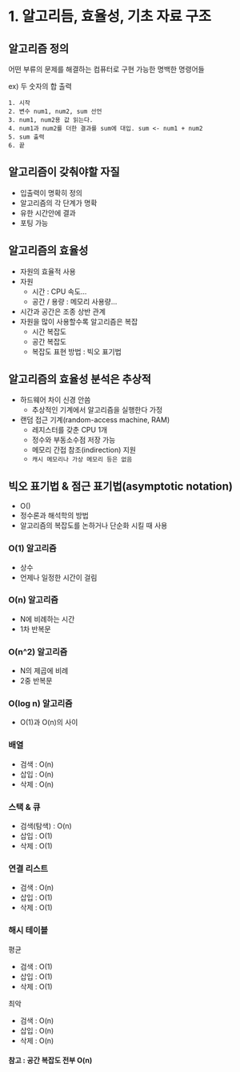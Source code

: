 # 1. 알고리듬, 효율성, 기초 자료 구조

## 알고리즘 정의
어떤 부류의 문제를 해결하는 컴퓨터로 구현 가능한 명백한 명령어들   

ex) 두 숫자의 합 출력
~~~~
1. 시작
2. 변수 num1, num2, sum 선언
3. num1, num2용 값 읽는다.
4. num1과 num2를 더한 결과를 sum에 대입. sum <- num1 + num2
5. sum 출력
6. 끝
~~~~

## 알고리즘이 갖춰야할 자질
- 입출력이 명확히 정의
- 알고리즘의 각 단계가 명확
- 유한 시간안에 결과
- 포팅 가능

## 알고리즘의 효율성
- 자원의 효율적 사용
- 자원
  - 시간 : CPU 속도...
  - 공간 / 용량 : 메모리 사용량...
- 시간과 공간은 조종 상반 관계
- 자원을 많이 사용할수록 알고리즘은 복잡
  - 시간 복잡도
  - 공간 복잡도
  - 복잡도 표현 방법 : 빅오 표기법
  
## 알고리즘의 효율성 분석은 추상적
- 하드웨어 차이 신경 안씀
  - 추상적인 기계에서 알고리즘을 실행한다 가정
- 랜덤 접근 기계(random-access machine, RAM)
  - 레지스터를 갖춘 CPU 1개
  - 정수와 부동소수점 저장 가능
  - 메모리 간접 참조(indirection) 지원
  - `캐시 메모리나 가상 메모리 등은 없음`
  
## 빅오 표기법 & 점근 표기법(asymptotic notation)
- O()
- 정수론과 해석학의 방법
- 알고리즘의 복잡도를 논하거나 단순화 시킬 때 사용

### O(1) 알고리즘
- 상수
- 언제나 일정한 시간이 걸림

### O(n) 알고리즘
- N에 비례하는 시간
- 1차 반복문

### O(n^2) 알고리즘
- N의 제곱에 비례
- 2중 반복문

### O(log n) 알고리즘
- O(1)과 O(n)의 사이

### 배열
- 검색 : O(n)
- 삽입 : O(n)
- 삭제 : O(n)

### 스택 & 큐
- 검색(탐색) : O(n)
- 삽입 : O(1)
- 삭제 : O(1)

### 연결 리스트
- 검색 : O(n)
- 삽입 : O(1)
- 삭제 : O(1)

### 해시 테이블
평균
- 검색 : O(1)
- 삽입 : O(1)
- 삭제 : O(1)

최악
- 검색 : O(n)
- 삽입 : O(n)
- 삭제 : O(n)

#### 참고 : 공간 복잡도 전부 O(n)
